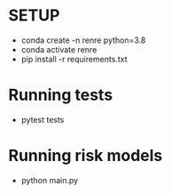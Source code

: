 # SETUP
- conda create -n renre python=3.8
- conda activate renre
- pip install -r requirements.txt

# Running tests
- pytest tests

# Running risk models
- python main.py
